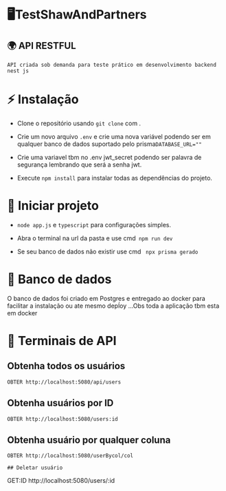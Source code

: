 # 🖥TestShawAndPartners


## 🌍 API RESTFUL

```
API criada sob demanda para teste prático em desenvolvimento backend nest js
```


# ⚡ Instalação

* Clone o repositório usando ```git clone``` com .

* Crie um novo arquivo ```.env``` e crie uma nova variável podendo ser em qualquer banco de dados suportado pelo prisma```DATABASE_URL="" ```

* Crie uma variavel tbm no .env jwt_secret podendo ser palavra de segurança lembrando que será a senha jwt.

* Execute ```npm install``` para instalar todas as dependências do projeto.


# 🚀 Iniciar projeto

* ```node app.js``` e ```typescript``` para configurações simples.

* Abra o terminal na url da pasta e use cmd``` npm run dev```

* Se seu banco de dados não existir use cmd ``` npx prisma gerado```
 
# 📂 Banco de dados

   O banco de dados foi criado em Postgres e entregado ao docker para facilitar a instalação ou ate mesmo depĺoy ...Obs toda a aplicação tbm esta em docker
# 🍕 Terminais de API


## Obtenha todos os usuários
```
OBTER http://localhost:5080/api/users

```
## Obtenha usuários por ID
```
OBTER http://localhost:5080/users:id

```
## Obtenha usuário por qualquer coluna
```
OBTER http://localhost:5080/userBycol/col

```


```
## Deletar usuário
```
GET:ID http://localhost:5080/users/:id

```